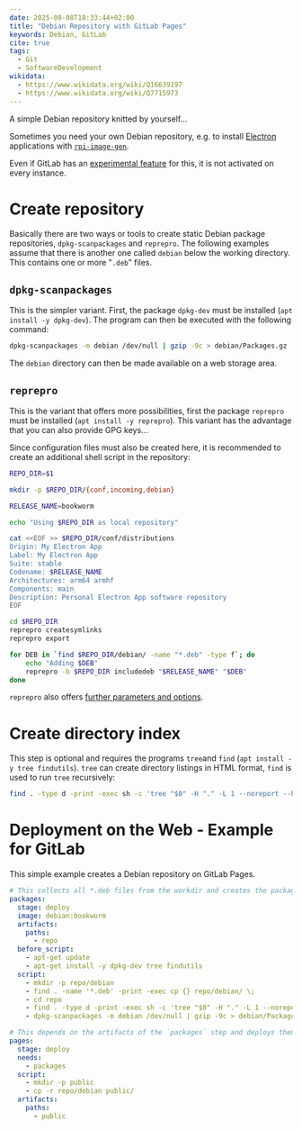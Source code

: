 ```yaml
---
date: 2025-08-08T18:33:44+02:00
title: "Debian Repository with GitLab Pages"
keywords: Debian, GitLab
cite: true
tags:
  - Git
  - SoftwareDevelopment
wikidata:
  - https://www.wikidata.org/wiki/Q16639197
  - https://www.wikidata.org/wiki/Q7715973
---
```


A simple Debian repository knitted by yourself...
<!--more-->

Sometimes you need your own Debian repository, e.g. to install [Electron](https://www.electronjs.org/) applications with [`rpi-image-gen`](https://github.com/raspberrypi/rpi-image-gen).

Even if GitLab has an [experimental feature](https://docs.gitlab.com/user/packages/debian_repository/) for this, it is not activated on every instance.

# Create repository

Basically there are two ways or tools to create static Debian package repositories, `dpkg-scanpackages` and `reprepro`. The following examples assume that there is another one called `debian` below the working directory. This contains one or more "`.deb`" files.

## `dpkg-scanpackages`

This is the simpler variant. First, the package `dpkg-dev` must be installed (`apt install -y dpkg-dev`). The program can then be executed with the following command:

```bash
dpkg-scanpackages -m debian /dev/null | gzip -9c > debian/Packages.gz
```

The `debian` directory can then be made available on a web storage area.


## `reprepro`

This is the variant that offers more possibilities, first the package `reprepro` must be installed (`apt install -y reprepro`). This variant has the advantage that you can also provide GPG keys...

Since configuration files must also be created here, it is recommended to create an additional shell script in the repository:

```bash
REPO_DIR=$1

mkdir -p $REPO_DIR/{conf,incoming,debian}

RELEASE_NAME=bookworm

echo "Using $REPO_DIR as local repository"

cat <<EOF >> $REPO_DIR/conf/distributions
Origin: My Electron App
Label: My Electron App
Suite: stable
Codename: $RELEASE_NAME
Architectures: arm64 armhf
Components: main
Description: Personal Electron App software repository
EOF

cd $REPO_DIR
reprepro createsymlinks
reprepro export

for DEB in `find $REPO_DIR/debian/ -name "*.deb" -type f`; do
    echo "Adding $DEB"
    reprepro -b $REPO_DIR includedeb "$RELEASE_NAME" "$DEB"
done
```

`reprepro` also offers [further parameters and options](https://wiki.debian.org/DebianRepository/SetupWithReprepro).

# Create directory index

This step is optional and requires the programs `tree`and `find` (`apt install -y tree findutils`). `tree` can create directory listings in HTML format, `find` is used to run `tree` recursively:

```bash
find . -type d -print -exec sh -c 'tree "$0" -H "." -L 1 --noreport --houtro "" --dirsfirst --charset utf-8 -I "index.html" --timefmt "%d-%b-%Y %H:%M" -s -D -o "$0/index.html"' {} \;
```

# Deployment on the Web - Example for GitLab

This simple example creates a Debian repository on GitLab Pages.

```yaml
# This collects all *.deb files from the workdir and creates the package index
packages:
  stage: deploy
  image: debian:bookworm
  artifacts:
    paths:
      - repo
  before_script:
    - apt-get update
    - apt-get install -y dpkg-dev tree findutils
  script:
    - mkdir -p repo/debian
    - find . -name '*.deb' -print -exec cp {} repo/debian/ \;
    - cd repo
    - find . -type d -print -exec sh -c 'tree "$0" -H "." -L 1 --noreport --houtro "" --dirsfirst --charset utf-8 -I "index.html" --timefmt "%d-%b-%Y %H:%M" -s -D -o "$0/index.html"' {} \;
    - dpkg-scanpackages -m debian /dev/null | gzip -9c > debian/Packages.gz

# This depends on the artifacts of the `packages` step and deploys them on GitLab pages
pages:
  stage: deploy
  needs:
    - packages
  script:
    - mkdir -p public
    - cp -r repo/debian public/
  artifacts:
    paths:
      - public

```
